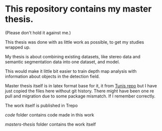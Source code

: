 # This repository contains my master thesis.

(Please don't hold it against me.)

This thesis was done with as little work as possible, to get my studies wrapped up. 

My thesis is about combining existing datasets, like stereo data and semantic segmentation data into one dataset, and model.

This would make it little bit easier to train depth map analysis with information about objects in the detection field.

Master thesis itself is in latex format base for it, it from [Tunis repo](https://gitlab.com/tuni-official/thesis-templates/masters-thesis) but I have just copied the files here without git history. There might have been one re pull and migration due to some package mismatch. If I remember correctly. 

The work itself is published in Trepo


*code* folder contains code made in this work

*masters-thesis* folder contains the work itself

